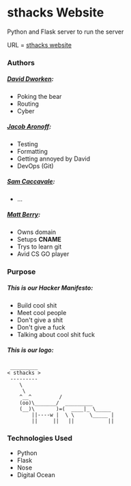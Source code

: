 # sthacks Website
Python and Flask server to run the server

URL = [sthacks website](sthacks.nu/)


### Authors
##### [David Dworken](mailto:dworken.d@husky.neu.edu):
* Poking the bear
* Routing
* Cyber


##### [Jacob Aronoff](mailto:aronoff.j@husky.neu.edu):
* Testing
* Formatting
* Getting annoyed by David
* DevOps (Git)


##### [Sam Caccavale](mailto:caccavale.s@husky.neu.edu):
* ...

##### [Matt Berry](mailto:berry.matt@husky.neu.edu):
* Owns domain
* Setups __CNAME__
* Trys to learn git
* Avid CS GO player


### Purpose

##### This is our Hacker Manifesto:
* Build cool shit
* Meet cool people
* Don't give a shit
* Don't give a fuck
* Talking about cool shit fuck

##### This is our logo:

~~~
 _________ 
< sthacks >
 --------- 
    \
     \
    ^__^         /
    (oo)\_______/  _________
    (__)\       )=(  ____|_ \_____
        ||----w |  \ \     \_____ |
        ||     ||   ||           ||
~~~


### Technologies Used
* Python
* Flask
* Nose
* Digital Ocean

